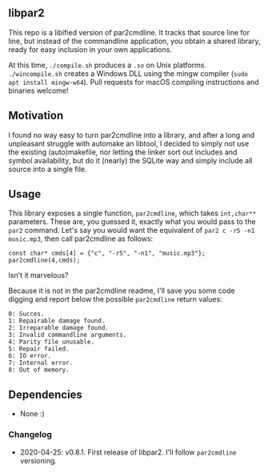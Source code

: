 ## libpar2

This repo is a libified version of par2cmdline. It tracks that source line for line, but instead of the commandline application, you obtain a shared library, ready for easy inclusion in your own applications.

At this time, `./compile.sh` produces a `.so` on Unix platforms. `./wincompile.sh` creates a Windows DLL using the mingw compiler (`sudo apt install mingw-w64`). Pull requests for macOS compiling instructions and binaries welcome!

## Motivation

I found no way easy to turn par2cmdline into a library, and after a long and unpleasant struggle with automake an libtool, I decided to simply not use the existing (auto)makefile, nor letting the linker sort out includes and symbol availability, but do it (nearly) the SQLite way and simply include all source into a single file.

## Usage

This library exposes a single function, `par2cmdline`, which takes `int,char**` parameters. These are, you guessed it, exactly what you would pass to the `par2` command. Let's say you would want the equivalent of `par2 c -r5 -n1 music.mp3`, then call par2cmdline as follows:

	const char* cmds[4] = {"c", "-r5", "-n1", "music.mp3"};
	par2cmdline(4,cmds);

Isn't it marvelous?

Because it is not in the par2cmdline readme, I'll save you some code digging and report below the possible `par2cmdline` return values:

	0: Succes.
	1: Repairable damage found.
	2: Irreparable damage found.
	3: Invalid commandline arguments.
	4: Parity file unusable.
	5: Repair failed.
	6: IO error.
	7: Internal error.
	8: Out of memory.

## Dependencies

 * None :)

### Changelog

 * 2020-04-25: v0.8.1. First release of libpar2. I'll follow `par2cmdline` versioning.
